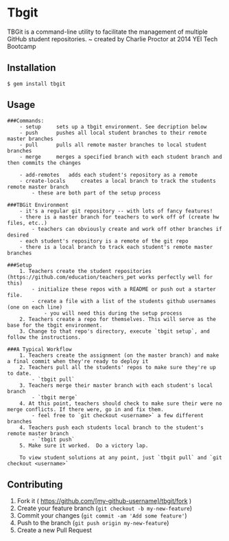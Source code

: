 # Tbgit

TBGit is a command-line utility to facilitate the management of multiple GitHub student repositories.
        ~ created by Charlie Proctor at 2014 YEI Tech Bootcamp

## Installation

    $ gem install tbgit

## Usage

	###Commands:
		- setup   	sets up a tbgit environment. See decription below
		- push  	pushes all local student branches to their remote master branches
		- pull   	pulls all remote master branches to local student branches
		- merge   	merges a specified branch with each student branch and then commits the changes

		- add-remotes  	adds each student's repository as a remote
		- create-locals 	creates a local branch to track the students remote master branch
			- these are both part of the setup process

	###TBGit Environment
		- it's a regular git repository -- with lots of fancy features!
		- there is a master branch for teachers to work off of (create hw files, etc..)
			- teachers can obviously create and work off other branches if desired
		- each student's repository is a remote of the git repo
		- there is a local branch to track each student's remote master branches

	###Setup
		1. Teachers create the student repositories (https://github.com/education/teachers_pet works perfectly well for this)
			- initialize these repos with a README or push out a starter file.
			- create a file with a list of the students github usernames (one on each line)
				- you will need this during the setup process
		2. Teachers create a repo for themselves. This will serve as the base for the tbgit environment.
		3. Change to that repo's directory, execute `tbgit setup`, and follow the instructions.

	###A Typical Workflow
		1. Teachers create the assignment (on the master branch) and make a final commit when they're ready to deploy it
		2. Teachers pull all the students' repos to make sure they're up to date.
			- `tbgit pull`
		3. Teachers merge their master branch with each student's local branch
			- `tbgit merge`
		4. At this point, teachers should check to make sure their were no merge conflicts. If there were, go in and fix them.
			- feel free to `git checkout <username>` a few different branches
		4. Teachers push each students local branch to the student's remote master branch
			- `tbgit push`
		5. Make sure it worked.  Do a victory lap.

		To view student solutions at any point, just `tbgit pull` and `git checkout <username>`



## Contributing

1. Fork it ( https://github.com/[my-github-username]/tbgit/fork )
2. Create your feature branch (`git checkout -b my-new-feature`)
3. Commit your changes (`git commit -am 'Add some feature'`)
4. Push to the branch (`git push origin my-new-feature`)
5. Create a new Pull Request

